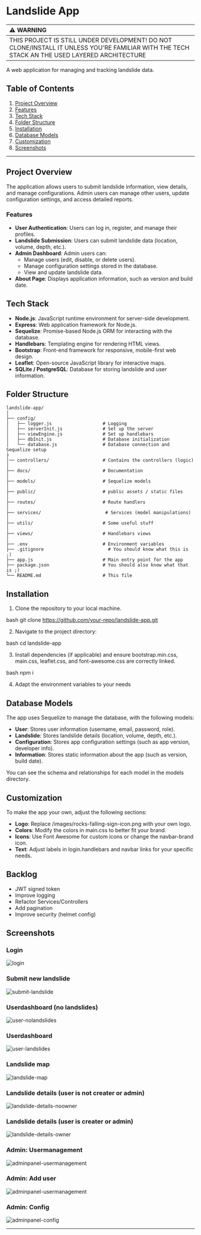 # Landslide App

| :warning: WARNING           |
|:----------------------------|
| THIS PROJECT IS STILL UNDER DEVELOPMENT! DO NOT CLONE/INSTALL IT UNLESS YOU'RE FAMILIAR WITH THE TECH STACK AN THE USED LAYERED ARCHITECTURE      |


A web application for managing and tracking landslide data. 

## Table of Contents

1. [Project Overview](#project-overview)
2. [Features](#features)
3. [Tech Stack](#tech-stack)
4. [Folder Structure](#folder-structure)
5. [Installation](#installation)
6. [Database Models](#database-models)
7. [Customization](#customization)
8. [Screenshots](#screenshots)

---

## Project Overview

The application allows users to submit landslide information, view details, and manage configurations. Admin users can manage other users, update configuration settings, and access detailed reports.

### Features
- **User Authentication**: Users can log in, register, and manage their profiles.
- **Landslide Submission**: Users can submit landslide data (location, volume, depth, etc.).
- **Admin Dashboard**: Admin users can:
  - Manage users (edit, disable, or delete users).
  - Manage configuration settings stored in the database.
  - View and update landslide data.
- **About Page**: Displays application information, such as version and build date.

## Tech Stack

- **Node.js**: JavaScript runtime environment for server-side development.
- **Express**: Web application framework for Node.js.
- **Sequelize**: Promise-based Node.js ORM for interacting with the database.
- **Handlebars**: Templating engine for rendering HTML views.
- **Bootstrap**: Front-end framework for responsive, mobile-first web design.
- **Leaflet**: Open-source JavaScript library for interactive maps.
- **SQLite / PostgreSQL**: Database for storing landslide and user information.

## Folder Structure
```plaintext
landslide-app/
│
├── config/
│   ├── logger.js                   # Logging
│   ├── serverInit.js               # Set up the server
│   ├── viewEngine.js               # Set up handlebars
│   ├── dbInit.js                   # Database initialization
│   └── database.js                 # Database connection and Sequelize setup
├
│── controllers/                    # Contains the controllers (logic)
│
├── docs/	                        # Documentation
│
├── models/                         # Sequelize models
│
├── public/                         # public assets / static files
│
├── routes/                         # Route handlers
│
├── services/	                     # Services (model manipulations)
│
├── utils/	                        # Some useful stuff
│
├── views/                          # Handlebars views
│
├── .env                            # Environment variables
├── .gitignore		                  # You should know what this is ;)
├── app.js                          # Main entry point for the app
├── package.json                    # You should also know what that is ;)
└── README.md                       # This file
```




## Installation

1. Clone the repository to your local machine.
   

bash
   git clone https://github.com/your-repo/landslide-app.git


2. Navigate to the project directory:
   

bash
   cd landslide-app


3. Install dependencies (if applicable) and ensure bootstrap.min.css, main.css, leaflet.css, and font-awesome.css are correctly linked.
   

bash
   npm i


4. Adapt the environment variables to your needs

## Database Models

The app uses Sequelize to manage the database, with the following models:

- **User**: Stores user information (username, email, password, role).
- **Landslide**: Stores landslide details (location, volume, depth, etc.).
- **Configuration**: Stores app configuration settings (such as app version, developer info).
- **Information**: Stores static information about the app (such as version, build date).

You can see the schema and relationships for each model in the models directory.


## Customization

To make the app your own, adjust the following sections:

- **Logo**: Replace /images/rocks-falling-sign-icon.png with your own logo.
- **Colors**: Modify the colors in main.css to better fit your brand.
- **Icons**: Use Font Awesome for custom icons or change the navbar-brand icon.
- **Text**: Adjust labels in login.handlebars and navbar links for your specific needs.

## Backlog

- JWT signed token
- Improve logging
- Refactor Services/Controllers
- Add pagination
- Improve security (helmet config)

## Screenshots

### Login
![login](./docs/login.png)

### Submit new landslide
![submit-landslide](./docs/submit-landslide.png)

### Userdashboard (no landslides)
![user-nolandslides](./docs/user-nolandslides.png)

### Userdashboard
![user-landslides](./docs/user-landslides.png)

### Landslide map
![landslide-map](./docs/landslide-map.png)

### Landslide details (user is not creater or admin)
![landslide-details-noowner](./docs/landslide-details-noowner.png)

### Landslide details (user is creater or admin)
![landslide-details-owner](./docs/landslide-details-owner.png)

### Admin: Usermanagement
![adminpanel-usermanagement](./docs/adminpanel-usermanagement.png)

### Admin: Add user
![adminpanel-usermanagement](./docs/adminpanel-adduser.png)

### Admin: Config
![adminpanel-config](./docs/adminpanel-config.png)

---
